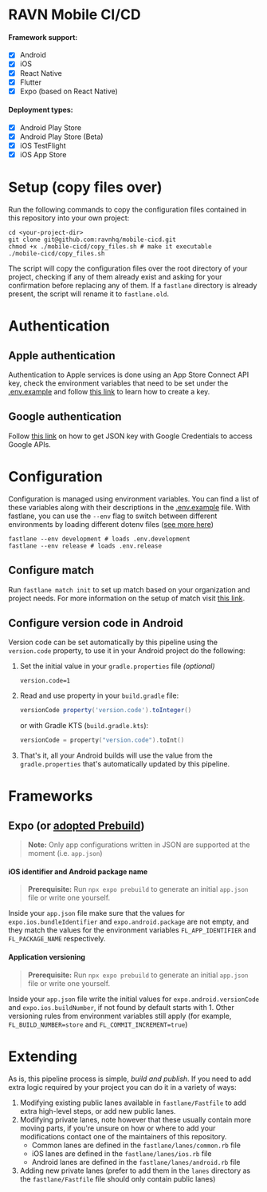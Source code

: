 # RAVN Mobile CI/CD

#### Framework support:

- [x] Android
- [x] iOS
- [x] React Native
- [x] Flutter
- [x] Expo (based on React Native)

#### Deployment types:

- [x] Android Play Store
- [x] Android Play Store (Beta)
- [x] iOS TestFlight
- [x] iOS App Store

# Setup (copy files over)

Run the following commands to copy the configuration files contained in this repository into your own project:

```shell
cd <your-project-dir>
git clone git@github.com:ravnhq/mobile-cicd.git
chmod +x ./mobile-cicd/copy_files.sh # make it executable
./mobile-cicd/copy_files.sh
```

The script will copy the configuration files over the root directory of your project, checking if any of them already
exist and asking for your confirmation before replacing any of them. If a `fastlane` directory is already present, the
script will rename it to `fastlane.old`.

# Authentication

## Apple authentication

Authentication to Apple services is done using an App Store Connect API key, check the environment variables that need
to be set under the [.env.example](.env.example) and
follow [this link](https://docs.fastlane.tools/app-store-connect-api/) to learn how to create a key.

## Google authentication

Follow [this link](https://docs.fastlane.tools/getting-started/android/setup/#setting-up-supply) on how to get JSON key
with Google Credentials to access Google APIs.

# Configuration

Configuration is managed using environment variables. You can find a list of these variables along with their
descriptions in the [.env.example](.env.example) file. With fastlane, you can use the `--env` flag to switch between
different environments by loading different dotenv
files ([see more here](https://docs.fastlane.tools/best-practices/keys/))

```shell
fastlane --env development # loads .env.development
fastlane --env release # loads .env.release
```

## Configure match

Run `fastlane match init` to set up match based on your organization and project needs. For more information on the
setup of match visit [this link](https://docs.fastlane.tools/actions/match/#setup).

## Configure version code in Android

Version code can be set automatically by this pipeline using the `version.code` property, to use it in your Android
project do the following:

1. Set the initial value in your `gradle.properties` file _(optional)_
   ```properties
   version.code=1
   ```
2. Read and use property in your `build.gradle` file:
   ```groovy
   versionCode property('version.code').toInteger()
   ```
   or with Gradle KTS (`build.gradle.kts`):
   ```kotlin
   versionCode = property("version.code").toInt()
   ```
3. That's it, all your Android builds will use the value from the `gradle.properties` that's automatically updated by
   this pipeline.

# Frameworks

## Expo (or [adopted Prebuild](https://docs.expo.dev/guides/adopting-prebuild/))

> **Note:** Only app configurations written in JSON are supported at the moment (i.e. `app.json`)

#### iOS identifier and Android package name

> **Prerequisite:** Run `npx expo prebuild` to generate an initial `app.json` file or write one yourself.

Inside your `app.json` file make sure that the values for `expo.ios.bundleIdentifier` and `expo.android.package` are not
empty, and they match the values for the environment variables `FL_APP_IDENTIFIER` and `FL_PACKAGE_NAME` respectively.

#### Application versioning

> **Prerequisite:** Run `npx expo prebuild` to generate an initial `app.json` file or write one yourself.

Inside your `app.json` file write the initial values for `expo.android.versionCode`
and `expo.ios.buildNumber`, if not found by default starts with 1. Other versioning rules from environment variables
still apply (for example, `FL_BUILD_NUMBER=store` and `FL_COMMIT_INCREMENT=true`)

# Extending

As is, this pipeline process is simple, _build and publish_. If you need to add extra logic required by your project
you can do it in a variety of ways:

1. Modifying existing public lanes available in `fastlane/Fastfile` to add extra high-level steps, or add new public
   lanes.
2. Modifying private lanes, note however that these usually contain more moving parts, if you're unsure on how or where
   to add your modifications contact one of the maintainers of this repository.
    - Common lanes are defined in the `fastlane/lanes/common.rb` file
    - iOS lanes are defined in the `fastlane/lanes/ios.rb` file
    - Android lanes are defined in the `fastlane/lanes/android.rb` file
3. Adding new private lanes (prefer to add them in the `lanes` directory as the `fastlane/Fastfile` file should only
   contain public lanes)

